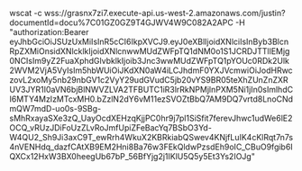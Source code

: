 wscat -c wss://grasnx7zi7.execute-api.us-west-2.amazonaws.com/justin?documentId=docu%7C01GZ0GZ9T4GJWV4W9C082A2APC -H "authorization:Bearer eyJhbGciOiJSUzUxMiIsInR5cCI6IkpXVCJ9.eyJ0eXBlIjoidXNlciIsInByb3BlcnRpZXMiOnsidXNlcklkIjoidXNlcnwwMUdZWFpTQ1dNM0o1S1JCRDJTTllEMjg0NCIsIm9yZ2FuaXphdGlvbklkIjoib3Jnc3wwMUdZWFpTQ1pYOUc0RDk2Ulk2WVM2VjA5VyIsIm5hbWUiOiJKdXN0aW4iLCJhdmF0YXJVcmwiOiJodHRwczovL2xoMy5nb29nbGV1c2VyY29udGVudC5jb20vYS9BR05teXhZUnZnZXRUV3JYR1I0aVN6bjBlNWVZLVA2TFBUTC1iR3lrRkNPMjlnPXM5Ni1jIn0sImlhdCI6MTY4MzIzMTcxMH0.bZzlN2dY6vM11ezSVOZtBbQ7AM9DQ7vrtd8LnoCNdmQW7mdD-uo0s-9SBg-sMhRxayaSXe3zQ_UayOcdXEHzqKjjPC0hr9j7pl1SiSfit7ferevJhwc1udWe6lE2OCQ_vRUzJDiFoUzZLvRoJmfUpiZFeBacYq7BSbO3Yd-W4QU2_Sh9Ji3axC9T_ewRrh4WkuX2KBRkiabQSwev4KNjfLuIK4cKlRqt7n7s4nVENHdq_dazfCAtXB9EM2Hni8Ba76w3FEkQldwPzsdEh9oIC_CBuO9fgib6IQXCx12HxW3BX0heegUb67bP_56BfYjg2j1IKlU5Q5y5Et3Ys2IOJg"
